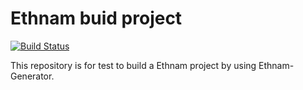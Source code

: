 # Ethnam buid project

[![Build Status](https://travis-ci.org/ethnamphp/ethnam-project.svg?branch=master)](https://travis-ci.org/ethnamphp/ethnam-project)

This repository is for test to build a Ethnam project by using Ethnam-Generator.

